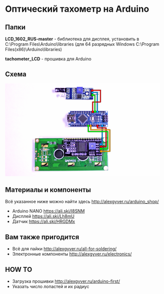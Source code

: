 # Оптический тахометр на Arduino

## Папки

**LCD_1602_RUS-master** - библиотека для дисплея, установить в C:\Program Files\Arduino\libraries (для 64 разрядных Windows C:\Program Files(x86)\Arduino\libraries)
  
**tachometer_LCD** - прошивка для Arduino

## Схема
![СХЕМА](https://github.com/AlexGyver/Optical_Tachometer/blob/master/scheme.jpg)

##  Материалы и компоненты
Всё указанное ниже можно найти здесь
http://alexgyver.ru/arduino_shop/

* Arduino NANO https://ali.ski/I8SNM
* Дисплей https://ali.ski/Lh8mU
* Датчик https://ali.ski/HRGDMx

## Вам также пригодится 
* Всё для пайки http://alexgyver.ru/all-for-soldering/
* Электронные компоненты http://alexgyver.ru/electronics/

## HOW TO
* Загрузка прошивки http://alexgyver.ru/arduino-first/
* Указать число лопастей и их радиус